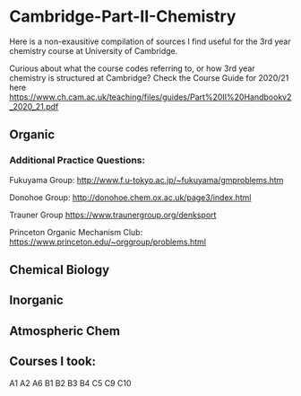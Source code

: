 # Cambridge-Part-II-Chemistry
Here is a non-exausitive compilation of sources I find useful for the 3rd year chemistry course at University of Cambridge. 

Curious about what the course codes referring to, or how 3rd year chemistry is structured at Cambridge? Check the Course Guide for 2020/21 here https://www.ch.cam.ac.uk/teaching/files/guides/Part%20II%20Handbookv2_2020_21.pdf 

## Organic


### Additional Practice Questions:

Fukuyama Group:
http://www.f.u-tokyo.ac.jp/~fukuyama/gmproblems.htm

Donohoe Group:
http://donohoe.chem.ox.ac.uk/page3/index.html

Trauner Group
https://www.traunergroup.org/denksport

Princeton Organic Mechanism Club:
https://www.princeton.edu/~orggroup/problems.html

## Chemical Biology

## Inorganic 

## Atmospheric Chem



## Courses I took:
A1
A2
A6
B1
B2
B3
B4
C5
C9
C10

